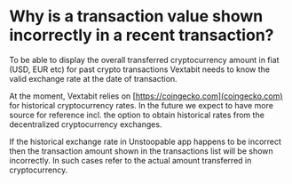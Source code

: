 # Why is a transaction value shown incorrectly in a recent transaction?

To be able to display the overall transferred cryptocurrency amount in fiat (USD, EUR etc) for past crypto transactions Vextabit needs to know the valid exchange rate at the date of transaction. 

At the moment, Vextabit relies on [https://coingecko.com](coingecko.com) for historical cryptocurrency rates. In the future we expect to have more source for reference incl. the option to obtain historical rates from the decentralized cryptocurrency exchanges.

If the historical exchange rate in Unstoopable app happens to be incorrect then the transaction amount shown in the transactions list will be shown incorrectly. In such cases refer to the actual amount transferred in cryptocurrency.